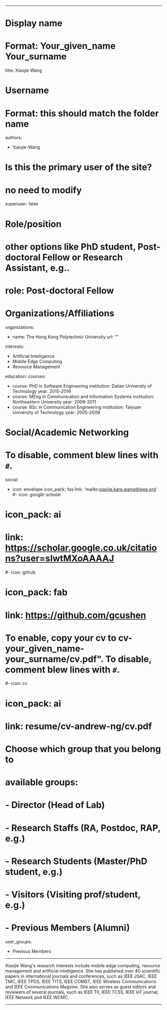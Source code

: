 
---
# Display name
# Format: Your_given_name Your_surname 
title: Xiaojie Wang

# Username
# Format: this should match the folder name
authors:
- Xiaojie-Wang

# Is this the primary user of the site?
# no need to modify 
superuser: false

# Role/position
# other options like PhD student, Post-doctoral Fellow or Research Assistant, e.g..
# role: Post-doctoral Fellow

# Organizations/Affiliations
organizations:
- name: The Hong Kong Polytechnic University
  url: ""

interests:
- Artificial Intelligence
- Mobile Edge Computing
- Resource Management

education:
  courses:
  - course: PhD in Software Engineering
    institution: Dalian University of Technology
    year: 2015-2019
  - course: MEng in Communication and Information Systems
    institution: Northeastern University
    year: 2009-2011
  - course: BSc in Communication Engineering
    institution: Taiyuan University of Technology
    year: 2005-2009

# Social/Academic Networking
# To disable, comment blew lines with `#`.
social:
- icon: envelope
  icon_pack: fas
  link: 'mailto:xiaojie.kara.wang@ieee.org'
  #- icon: google-scholar
 # icon_pack: ai
 # link: https://scholar.google.co.uk/citations?user=sIwtMXoAAAAJ
#- icon: github
 # icon_pack: fab
 # link: https://github.com/gcushen

# To enable, copy your cv to cv-your_given_name-your_surname/cv.pdf". To disable, comment blew lines with `#`.
#- icon: cv
#  icon_pack: ai
#  link: resume/cv-andrew-ng/cv.pdf

# Choose which group that you belong to
#  available groups:
#  - Director (Head of Lab)
#  - Research Staffs (RA, Postdoc, RAP, e.g.)
#  - Research Students (Master/PhD student, e.g.)
#  - Visitors (Visiting prof/student, e.g.)
#  - Previous Members (Alumni)
user_groups:
- Previous Members
---

Xiaojie Wang's research interests include mobile edge computing, resource management and artificial intelligence. She has published over 40 scientific papers in international journals and conferences, such as IEEE JSAC, IEEE TMC, IEEE TPDS, IEEE TITS, IEEE COMST, IEEE Wireless Communications and IEEE Communications Magzine. She also serves as guest editors and reviewers of several journals, such as IEEE TII, IEEE TCSS, IEEE IoT journal, IEEE Network and IEEE WCMC. 



---
